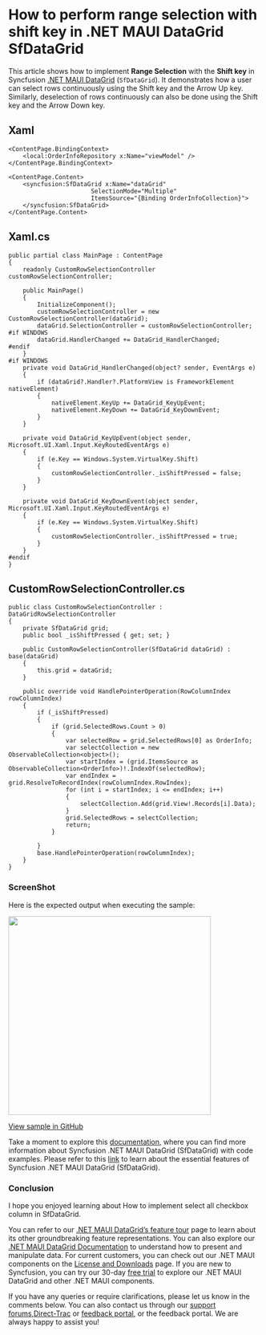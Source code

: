 # How to perform range selection with shift key in .NET MAUI DataGrid SfDataGrid
This article shows how to implement **Range Selection** with the **Shift key** in Syncfusion [.NET MAUI DataGrid](https://help.syncfusion.com/maui/datagrid/overview) (`SfDataGrid`). It demonstrates how a user can select rows continuously using the Shift key and the Arrow Up key. Similarly, deselection of rows continuously can also be done using the Shift key and the Arrow Down key.

## Xaml
```
<ContentPage.BindingContext>
    <local:OrderInfoRepository x:Name="viewModel" />
</ContentPage.BindingContext>

<ContentPage.Content>
    <syncfusion:SfDataGrid x:Name="dataGrid"
                       SelectionMode="Multiple"
                       ItemsSource="{Binding OrderInfoCollection}">
    </syncfusion:SfDataGrid>
</ContentPage.Content>
```

## Xaml.cs
```
public partial class MainPage : ContentPage
{
    readonly CustomRowSelectionController customRowSelectionController;

    public MainPage()
    {
        InitializeComponent();
        customRowSelectionController = new CustomRowSelectionController(dataGrid);
        dataGrid.SelectionController = customRowSelectionController;
#if WINDOWS
        dataGrid.HandlerChanged += DataGrid_HandlerChanged;
#endif
    }
#if WINDOWS
    private void DataGrid_HandlerChanged(object? sender, EventArgs e)
    {
        if (dataGrid?.Handler?.PlatformView is FrameworkElement nativeElement)
        {
            nativeElement.KeyUp += DataGrid_KeyUpEvent;
            nativeElement.KeyDown += DataGrid_KeyDownEvent;
        }
    }

    private void DataGrid_KeyUpEvent(object sender, Microsoft.UI.Xaml.Input.KeyRoutedEventArgs e)
    {
        if (e.Key == Windows.System.VirtualKey.Shift)
        {
            customRowSelectionController._isShiftPressed = false;
        }
    }

    private void DataGrid_KeyDownEvent(object sender, Microsoft.UI.Xaml.Input.KeyRoutedEventArgs e)
    {
        if (e.Key == Windows.System.VirtualKey.Shift)
        {
            customRowSelectionController._isShiftPressed = true;
        }
    }
#endif
}
```

## CustomRowSelectionController.cs
```
public class CustomRowSelectionController : DataGridRowSelectionController
{
	private SfDataGrid grid;
	public bool _isShiftPressed { get; set; }

	public CustomRowSelectionController(SfDataGrid dataGrid) : base(dataGrid)
	{
		this.grid = dataGrid;
	}

	public override void HandlePointerOperation(RowColumnIndex rowColumnIndex)
	{
		if (_isShiftPressed)
		{
			if (grid.SelectedRows.Count > 0)
			{
				var selectedRow = grid.SelectedRows[0] as OrderInfo;
				var selectCollection = new ObservableCollection<object>();
				var startIndex = (grid.ItemsSource as ObservableCollection<OrderInfo>)!.IndexOf(selectedRow);
				var endIndex = grid.ResolveToRecordIndex(rowColumnIndex.RowIndex);
				for (int i = startIndex; i <= endIndex; i++)
				{
					selectCollection.Add(grid.View!.Records[i].Data);
				}
				grid.SelectedRows = selectCollection;
				return;
			}

		}
		base.HandlePointerOperation(rowColumnIndex);
	}
}
```

### ScreenShot

Here is the expected output when executing the sample:

<img src="https://support.syncfusion.com/kb/agent/attachment/inline?token=eyJhbGciOiJodHRwOi8vd3d3LnczLm9yZy8yMDAxLzA0L3htbGRzaWctbW9yZSNobWFjLXNoYTI1NiIsInR5cCI6IkpXVCJ9.eyJpZCI6IjQwOTc0Iiwib3JnaWQiOiIzIiwiaXNzIjoic3VwcG9ydC5zeW5jZnVzaW9uLmNvbSJ9.je6YEmZlMfStikxEWG73znnJzUvvE8_G1T-RQfMlTUg" width = 404 height = 396/>

[View sample in GitHub](https://github.com/SyncfusionExamples/How-to-perform-range-selection-with-shift-key-in-.NET-MAUI-DataGrid-SfDataGrid)

 Take a moment to explore this [documentation](https://help.syncfusion.com/maui/datagrid/overview), where you can find more information about Syncfusion .NET MAUI DataGrid (SfDataGrid) with code examples. Please refer to this [link](https://www.syncfusion.com/maui-controls/maui-datagrid) to learn about the essential features of Syncfusion .NET MAUI DataGrid (SfDataGrid).

### Conclusion
I hope you enjoyed learning about How to implement select all checkbox column in SfDataGrid.

You can refer to our [.NET MAUI DataGrid’s feature tour](https://www.syncfusion.com/maui-controls/maui-datagrid) page to learn about its other groundbreaking feature representations. You can also explore our [.NET MAUI DataGrid Documentation](https://help.syncfusion.com/maui/datagrid/getting-started) to understand how to present and manipulate data. For current customers, you can check out our .NET MAUI components on the [License and Downloads](https://www.syncfusion.com/sales/teamlicense) page. If you are new to Syncfusion, you can try our 30-day [free trial](https://www.syncfusion.com/downloads/maui) to explore our .NET MAUI DataGrid and other .NET MAUI components.

If you have any queries or require clarifications, please let us know in the comments below. You can also contact us through our [support forums](https://www.syncfusion.com/forums),[Direct-Trac](https://support.syncfusion.com/create) or [feedback portal](https://www.syncfusion.com/feedback/maui?control=sfdatagrid), or the feedback portal. We are always happy to assist you!